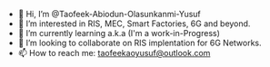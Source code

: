 - 👋 Hi, I’m @Taofeek-Abiodun-Olasunkanmi-Yusuf
- 👀 I’m interested in RIS, MEC, Smart Factories, 6G and beyond.
- 🌱 I’m currently learning a.k.a (I'm a work-in-Progress)
- 💞️ I’m looking to collaborate on RIS implentation for 6G Networks.
- 📫 How to reach me: taofeekaoyusuf@outlook.com

<!---
Taofeek-Abiodun-Olasunkanmi-Yusuf/Taofeek-Abiodun-Olasunkanmi-Yusuf is a ✨ special ✨ repository because its `README.md` (this file) appears on your GitHub profile.
You can click the Preview link to take a look at your changes.
--->
